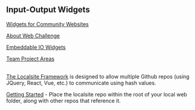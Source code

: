 ## Input-Output Widgets

[Widgets for Community Websites](https://mygeorgia.org/)   

[About Web Challenge](https://model.earth/community/challenge/)  

[Embeddable IO Widgets](https://model.earth/io/charts/)

[Team Project Areas](https://model.earth/community/)  
<br>

[The Localsite Framework](https://github.com/localsite/localsite/) is designed to allow multiple Github repos (using JQuery, React,&nbsp;Vue, etc.) to communicate using hash values.  

[Getting Started](start) - Place the localsite repo within the root of your local web folder, along with other repos that reference it.  